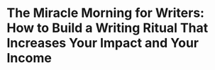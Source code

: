 # The Miracle Morning for Writers: How to Build a Writing Ritual That Increases Your Impact and Your Income

## 

